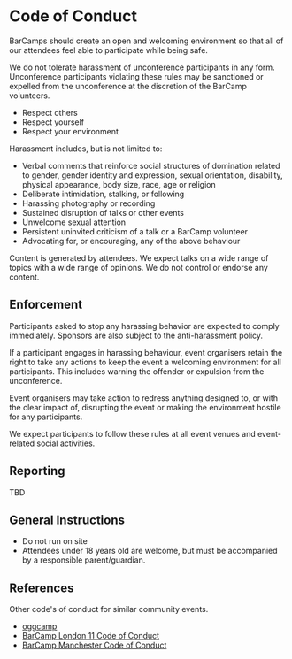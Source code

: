 Code of Conduct
===============

BarCamps should create an open and welcoming environment so that all of our attendees feel able to participate while being safe.

We do not tolerate harassment of unconference participants in any form. 
Unconference participants violating these rules may be sanctioned or expelled from the unconference at the discretion of the BarCamp volunteers.

* Respect others
* Respect yourself
* Respect your environment

Harassment includes, but is not limited to:
* Verbal comments that reinforce social structures of domination related to gender, gender identity and expression, sexual orientation, disability, physical appearance, body size, race, age or religion
* Deliberate intimidation, stalking, or following
* Harassing photography or recording
* Sustained disruption of talks or other events
* Unwelcome sexual attention
* Persistent uninvited criticism of a talk or a BarCamp volunteer
* Advocating for, or encouraging, any of the above behaviour

Content is generated by attendees. We expect talks on a wide range of topics with a wide range of opinions. We do not control or endorse any content.


Enforcement
-----------

Participants asked to stop any harassing behavior are expected to comply immediately. Sponsors are also subject to the anti-harassment policy.

If a participant engages in harassing behaviour, event organisers retain the right to take any actions to keep the event a welcoming environment for all participants. This includes warning the offender or expulsion from the unconference.

Event organisers may take action to redress anything designed to, or with the clear impact of, disrupting the event or making the environment hostile for any participants.

We expect participants to follow these rules at all event venues and event-related social activities.


Reporting
---------

TBD


General Instructions
--------------------

* Do not run on site
* Attendees under 18 years old are welcome, but must be accompanied by a responsible parent/guardian.


References
----------

Other code's of conduct for similar community events.

* [oggcamp](https://oggcamp.org/code-of-conduct/)
* [BarCamp London 11 Code of Conduct](https://eleven.barcamplondon.org/conduct)
* [BarCamp Manchester Code of Conduct](https://www.barcampmanchester.co.uk/code-of-conduct.html)